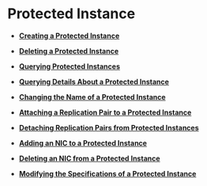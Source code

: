 # Protected Instance<a name="sdrs_05_0500"></a>

-   **[Creating a Protected Instance](creating-a-protected-instance.md)**  

-   **[Deleting a Protected Instance](deleting-a-protected-instance.md)**  

-   **[Querying Protected Instances](querying-protected-instances.md)**  

-   **[Querying Details About a Protected Instance](querying-details-about-a-protected-instance.md)**  

-   **[Changing the Name of a Protected Instance](changing-the-name-of-a-protected-instance.md)**  

-   **[Attaching a Replication Pair to a Protected Instance](attaching-a-replication-pair-to-a-protected-instance.md)**  

-   **[Detaching Replication Pairs from Protected Instances](detaching-replication-pairs-from-protected-instances.md)**  

-   **[Adding an NIC to a Protected Instance](adding-an-nic-to-a-protected-instance.md)**  

-   **[Deleting an NIC from a Protected Instance](deleting-an-nic-from-a-protected-instance.md)**  

-   **[Modifying the Specifications of a Protected Instance](modifying-the-specifications-of-a-protected-instance.md)**  


